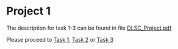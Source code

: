 # Project 1

The description for task 1-3 can be found in file [DLSC_Project.pdf](https://github.com/lblum95/Deep_Learning_for_Scientific_Computing/tree/master/Project1/DLSC_Project.pdf)

Please proceed to [Task 1](https://github.com/lblum95/Deep_Learning_for_Scientific_Computing/tree/master/Project1/Projec1/Task1), [Task 2](https://github.com/lblum95/Deep_Learning_for_Scientific_Computing/tree/master/Project1/Projec1/Task2) or [Task 3](https://github.com/lblum95/Deep_Learning_for_Scientific_Computing/tree/master/Project1/Projec1/Task3)
